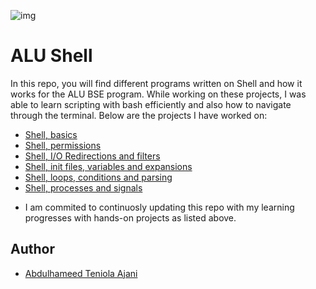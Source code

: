 ![img](https://start.alueducation.com/resource/1568810909000/AluLogoForAdmissions)

# ALU Shell

In this repo, you will find different programs written on Shell and how it works for the ALU BSE program. While working on these projects, I was able to learn scripting with bash efficiently and also how to navigate through the terminal. Below are the projects I have worked on:

* [Shell, basics](basics)
* [Shell, permissions](permissions)
* [Shell, I/O Redirections and filters](io_redirections_and_filters)
* [Shell, init files, variables and expansions](init_files_variables_and_expansions)
* [Shell, loops, conditions and parsing](loops_conditions_and_parsing)
* [Shell, processes and signals](processes_and_signals)

- I am commited to continuosly updating this repo with my learning progresses with hands-on projects as listed above.

## Author 
* [Abdulhameed Teniola Ajani](https://twitter.com/teni0la_ajani)
